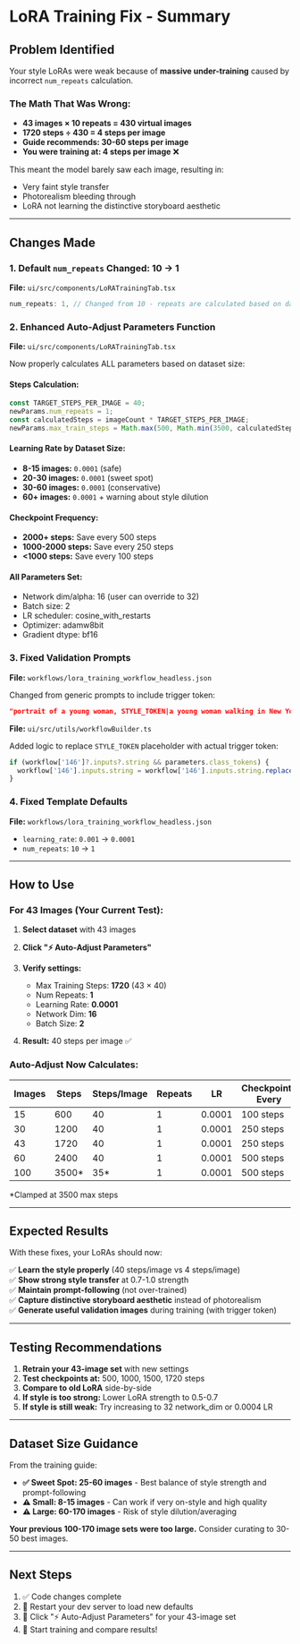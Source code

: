 # LoRA Training Fix - Summary

## Problem Identified

Your style LoRAs were weak because of **massive under-training** caused by incorrect `num_repeats` calculation.

### The Math That Was Wrong:
- **43 images × 10 repeats = 430 virtual images**
- **1720 steps ÷ 430 = 4 steps per image**
- **Guide recommends: 30-60 steps per image**
- **You were training at: 4 steps per image** ❌

This meant the model barely saw each image, resulting in:
- Very faint style transfer
- Photorealism bleeding through
- LoRA not learning the distinctive storyboard aesthetic

---

## Changes Made

### 1. **Default `num_repeats` Changed: 10 → 1**
**File:** `ui/src/components/LoRATrainingTab.tsx`

```typescript
num_repeats: 1, // Changed from 10 - repeats are calculated based on dataset size
```

### 2. **Enhanced Auto-Adjust Parameters Function**
**File:** `ui/src/components/LoRATrainingTab.tsx`

Now properly calculates ALL parameters based on dataset size:

#### Steps Calculation:
```typescript
const TARGET_STEPS_PER_IMAGE = 40;
newParams.num_repeats = 1;
const calculatedSteps = imageCount * TARGET_STEPS_PER_IMAGE;
newParams.max_train_steps = Math.max(500, Math.min(3500, calculatedSteps));
```

#### Learning Rate by Dataset Size:
- **8-15 images:** `0.0001` (safe)
- **20-30 images:** `0.0001` (sweet spot)
- **30-60 images:** `0.0001` (conservative)
- **60+ images:** `0.0001` + warning about style dilution

#### Checkpoint Frequency:
- **2000+ steps:** Save every 500 steps
- **1000-2000 steps:** Save every 250 steps
- **<1000 steps:** Save every 100 steps

#### All Parameters Set:
- Network dim/alpha: 16 (user can override to 32)
- Batch size: 2
- LR scheduler: cosine_with_restarts
- Optimizer: adamw8bit
- Gradient dtype: bf16

### 3. **Fixed Validation Prompts**
**File:** `workflows/lora_training_workflow_headless.json`

Changed from generic prompts to include trigger token:
```json
"portrait of a young woman, STYLE_TOKEN|a young woman walking in New York at night, STYLE_TOKEN|..."
```

**File:** `ui/src/utils/workflowBuilder.ts`

Added logic to replace `STYLE_TOKEN` placeholder with actual trigger token:
```typescript
if (workflow['146']?.inputs?.string && parameters.class_tokens) {
  workflow['146'].inputs.string = workflow['146'].inputs.string.replace(/STYLE_TOKEN/g, parameters.class_tokens);
}
```

### 4. **Fixed Template Defaults**
**File:** `workflows/lora_training_workflow_headless.json`

- `learning_rate`: `0.001` → `0.0001`
- `num_repeats`: `10` → `1`

---

## How to Use

### For 43 Images (Your Current Test):

1. **Select dataset** with 43 images
2. **Click "⚡ Auto-Adjust Parameters"**
3. **Verify settings:**
   - Max Training Steps: **1720** (43 × 40)
   - Num Repeats: **1**
   - Learning Rate: **0.0001**
   - Network Dim: **16**
   - Batch Size: **2**

4. **Result:** 40 steps per image ✅

### Auto-Adjust Now Calculates:

| Images | Steps | Steps/Image | Repeats | LR | Checkpoints Every |
|--------|-------|-------------|---------|-----|-------------------|
| 15 | 600 | 40 | 1 | 0.0001 | 100 steps |
| 30 | 1200 | 40 | 1 | 0.0001 | 250 steps |
| 43 | 1720 | 40 | 1 | 0.0001 | 250 steps |
| 60 | 2400 | 40 | 1 | 0.0001 | 500 steps |
| 100 | 3500* | 35* | 1 | 0.0001 | 500 steps |

*Clamped at 3500 max steps

---

## Expected Results

With these fixes, your LoRAs should now:

✅ **Learn the style properly** (40 steps/image vs 4 steps/image)  
✅ **Show strong style transfer** at 0.7-1.0 strength  
✅ **Maintain prompt-following** (not over-trained)  
✅ **Capture distinctive storyboard aesthetic** instead of photorealism  
✅ **Generate useful validation images** during training (with trigger token)

---

## Testing Recommendations

1. **Retrain your 43-image set** with new settings
2. **Test checkpoints at:** 500, 1000, 1500, 1720 steps
3. **Compare to old LoRA** side-by-side
4. **If style is too strong:** Lower LoRA strength to 0.5-0.7
5. **If style is still weak:** Try increasing to 32 network_dim or 0.0004 LR

---

## Dataset Size Guidance

From the training guide:

- **✅ Sweet Spot: 25-60 images** - Best balance of style strength and prompt-following
- **⚠️ Small: 8-15 images** - Can work if very on-style and high quality
- **⚠️ Large: 60-170 images** - Risk of style dilution/averaging

**Your previous 100-170 image sets were too large.** Consider curating to 30-50 best images.

---

## Next Steps

1. ✅ Code changes complete
2. 🔄 Restart your dev server to load new defaults
3. 🎯 Click "⚡ Auto-Adjust Parameters" for your 43-image set
4. 🚀 Start training and compare results!
